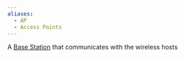 ```yaml
---
aliases:
  - AP
  - Access Points
---
```

A [Base Station](Wireless/Wi-Fi/802.11%20LAN%20Architecture/Base%20Station.md) that communicates with the wireless hosts